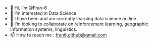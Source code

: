 - 👋 Hi, I’m @Fran-6
- 👀 I’m interested in Data Science
- 🌱 I have been and am currently learning data science on line
- 💞️ I’m looking to collaborate on reinforcement learning, geographic information systems, linguistics.
- 📫 How to reach me : fran6.github@gmail.com

<!---
Fran-6/Fran-6 is a ✨ special ✨ repository because its `README.md` (this file) appears on your GitHub profile.
You can click the Preview link to take a look at your changes.
--->

